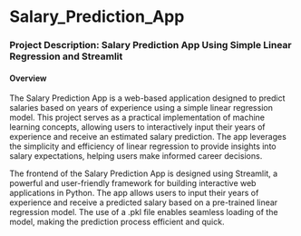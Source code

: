 # Salary_Prediction_App

### Project Description: Salary Prediction App Using Simple Linear Regression and Streamlit
#### Overview

The Salary Prediction App is a web-based application designed to predict salaries based on years of experience using a simple linear regression model. This project serves as a practical implementation of machine learning concepts, allowing users to interactively input their years of experience and receive an estimated salary prediction. The app leverages the simplicity and efficiency of linear regression to provide insights into salary expectations, helping users make informed career decisions.

The frontend of the Salary Prediction App is designed using Streamlit, a powerful and user-friendly framework for building interactive web applications in Python. The app allows users to input their years of experience and receive a predicted salary based on a pre-trained linear regression model. The use of a .pkl file enables seamless loading of the model, making the prediction process efficient and quick.
